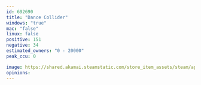 ```yaml
---
id: 692690
title: "Dance Collider"
windows: "true"
mac: "false"
linux: false
positive: 151
negative: 34
estimated_owners: "0 - 20000"
peak_ccu: 0

image: https://shared.akamai.steamstatic.com/store_item_assets/steam/apps/692690/header.jpg?t=1604277956
opinions:
---
```

